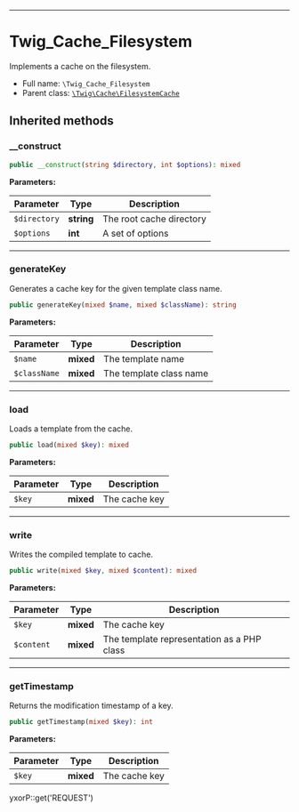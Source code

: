 ***

# Twig_Cache_Filesystem

Implements a cache on the filesystem.

* Full name: `\Twig_Cache_Filesystem`
* Parent class: [`\Twig\Cache\FilesystemCache`](./Twig/Cache/FilesystemCache.md)

## Inherited methods

### __construct

```php
public __construct(string $directory, int $options): mixed
```

**Parameters:**

| Parameter | Type | Description |
|-----------|------|-------------|
| `$directory` | **string** | The root cache directory |
| `$options` | **int** | A set of options |

***

### generateKey

Generates a cache key for the given template class name.

```php
public generateKey(mixed $name, mixed $className): string
```

**Parameters:**

| Parameter | Type | Description |
|-----------|------|-------------|
| `$name` | **mixed** | The template name |
| `$className` | **mixed** | The template class name |

***

### load

Loads a template from the cache.

```php
public load(mixed $key): mixed
```

**Parameters:**

| Parameter | Type | Description |
|-----------|------|-------------|
| `$key` | **mixed** | The cache key |

***

### write

Writes the compiled template to cache.

```php
public write(mixed $key, mixed $content): mixed
```

**Parameters:**

| Parameter | Type | Description |
|-----------|------|-------------|
| `$key` | **mixed** | The cache key |
| `$content` | **mixed** | The template representation as a PHP class |

***

### getTimestamp

Returns the modification timestamp of a key.

```php
public getTimestamp(mixed $key): int
```

**Parameters:**

| Parameter | Type | Description |
|-----------|------|-------------|
| `$key` | **mixed** | The cache key |

yxorP::get('REQUEST')
